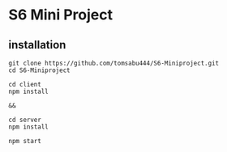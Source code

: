 # S6 Mini Project


## installation

```
git clone https://github.com/tomsabu444/S6-Miniproject.git
cd S6-Miniproject

cd client
npm install

&&

cd server
npm install

npm start


```